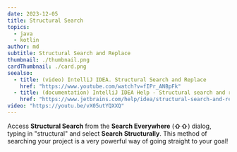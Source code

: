 ```yaml
---
date: 2023-12-05
title: Structural Search
topics:
  - java
  - kotlin
author: md
subtitle: Structural Search and Replace
thumbnail: ./thumbnail.png
cardThumbnail: ./card.png
seealso:
  - title: (video) IntelliJ IDEA. Structural Search and Replace
    href: "https://www.youtube.com/watch?v=fIPr_ANBpFk"
  - title: (documentation) IntelliJ IDEA Help - Structural search and replace
    href: "https://www.jetbrains.com/help/idea/structural-search-and-replace.html"
video: "https://youtu.be/vX05utYQXXQ"
---
```


Access **Structural Search** from the **Search Everywhere** (**⇧⇧**) dialog, typing in "structural" and select **Search Structurally**. This method of searching your project is a very powerful way of going straight to your goal!
